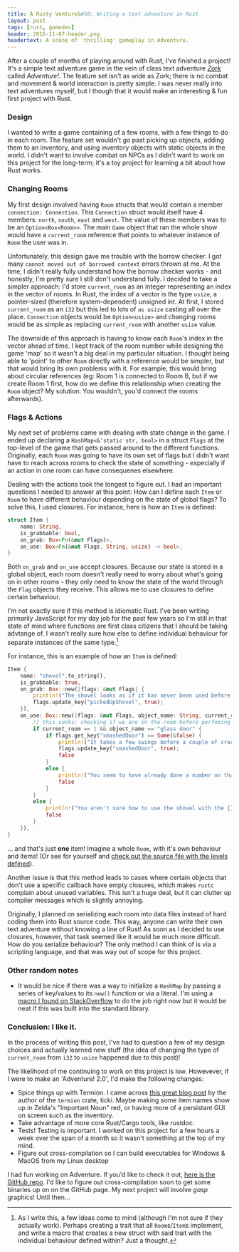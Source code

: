 ```yaml
---
title: A Rusty Venture&#58; Writing a text adventure in Rust
layout: post
tags: [rust, gamedev]
header: 2016-11-07-header.png
headertext: A scene of 'thrilling' gameplay in Adventure.
---
```


After a couple of months of playing around with Rust, I've finished a project!
It's a simple text adventure game in the vein of class text
adventure [*Zork*](https://en.wikipedia.org/wiki/Zork) called *Adventure!*. The
feature set isn't as wide as Zork; there is no combat and movement & world
interaction is pretty simple. I was never really into text adventures myself,
but I though that it would make an interesting & fun first project with Rust.

### Design

I wanted to write a game containing of a few rooms, with a few things to do in
each room. The feature set wouldn't go past picking up objects, adding them to
an inventory, and using inventory objects with static objects in the world. I
didn't want to involve combat on NPCs as I didn't want to work on this project
for the long-term; it's a toy project for learning a bit about how Rust works.

### Changing Rooms

My first design involved having `Room` structs that would contain a member
`connection: Connection`. This `Connection` struct would itself have 4 members:
`north`, `south`, `east` and `west`. The value of these members was to be an
`Option<Box<Room>>`. The main `Game` object that ran the whole show would have a
`current_room` reference that points to whatever instance of `Room` the user was in.

Unfortunately, this design gave me trouble with the borrow checker. I got many
`cannot moved out of borrowed context` errors thrown at me. At the time, I
didn't really fully understand how the borrow checker works - and honestly, I'm
pretty sure I still don't understand fully. I decided to take a simpler
approach: I'd store `current_room` as an integer representing an index in the
vector of rooms. In Rust, the index of a vector is the type `usize`, a
pointer-sized (therefore system-dependent) unsigned int. At first, I stored
`current_room` as an `i32` but this led to lots of `as usize` casting all over
the place. `Connection` objects would be `Option<usize>` and changing rooms
would be as simple as replacing `current_room` with another `usize` value.

The downside of this approach is having to know each `Room`'s index in the
vector ahead of time. I kept track of the room number while designing the game
'map' so it wasn't a big deal in my particular situation. I thought being able
to 'point' to other `Room` directly with a reference would be simpler, but that
would bring its own problems with it. For example, this would bring about
circular references (eg: Room 1 is connected to Room B, but if we create Room 1
first, how do we define this relationship when creating the `Room` object? My
solution: You wouldn't, you'd connect the rooms afterwards).

### Flags & Actions

My next set of problems came with dealing with state change in the game. I ended
up declaring a `HashMap<&'static str, bool>` in a struct `Flags` at the
top-level of the game that gets passed around to the different functions.
Originally, each `Room` was going to have its own set of flags but I didn't want
have to reach across rooms to check the state of something - especially if an
action in one room can have consequenes elsewhere.

Dealing with the actions took the longest to figure out. I had an important
questions I needed to answer at this point: How can I define each `Item` or
`Room` to have different behaviour depending on the state of global flags? To
solve this, I used closures. For instance, here is how an `Item` is defined:

```rust
struct Item {
    name: String,
    is_grabbable: bool,
    on_grab: Box<Fn(&mut Flags)>,
    on_use: Box<Fn(&mut Flags, String, usize) -> bool>,
}
```

Both `on_grab` and `on_use` accept closures. Because our state is stored in a
global object, each room doesn't really need to worry about what's going on in
other rooms - they only need to know the state of the world through the `Flag`
objects they receive. This allows me to use closures to define certain
behaviour.

I'm not exactly sure if this method is idiomatic Rust. I've been writing
primarily JavaScript for my day job for the past few years so I'm still in that
state of mind where functions are first class citizens that I should be taking
advtange of. I wasn't really sure how else to define individual behaviour for
separate instances of the same type.[^1]

For instance, this is an example of how an `Item` is defined:

```rust
Item {
    name: "shovel".to_string(),
    is_grabbable: true,
    on_grab: Box::new(|flags: &mut Flags| {
        println!("The shovel looks as if it has never been used before; the layer of dust that falls off as you pick it up shows that it has been sitting on that table for a long time. You slip the shovel in your pocket.");
        flags.update_key("pickedUpShovel", true);
    }),
    on_use: Box::new(|flags: &mut Flags, object_name: String, current_room: usize| -> bool {
        // this sucks; checking if we are in the room before perfoming action
        if current_room == 1 && object_name == "glass door" {
            if flags.get_key("smashedDoor") == Some(&false) {
                println!("It takes a few swings before a couple of cracks appear in the glass. Wondering why such strong glass is needed for a greenhouse door, you continue to swing away until a loud crash and gust of fresh air announces the success of your swinging endeavours.");
                flags.update_key("smashedDoor", true);
                false
            }
            else {
                println!("You seem to have already done a number on that poor door - maybe you should leave it alone?");
                false
            }
        }
        else {
            println!("You aren't sure how to use the shovel with the {}", object_name);
            false
        }
    }),
}
```

... and that's just **one** item! Imagine a whole `Room`, with it's own
behaviour and items! (Or see for yourself and
[check out the source file with the levels defined](https://github.com/d10p/adventure/blob/master/src/levels.rs)).

Another issue is that this method leads to cases where certain objects that don't use a specific
callback have empty closures, which makes `rustc` complain about unused
variables. This isn't a huge deal, but it can clutter up compiler messages which
is slightly annoying.

Originally, I planned on serializing each room into data files instead of hard
coding them into Rust source code. This way, anyone can write their own text
adventure without knowing a line of Rust! As soon as I decided to use closures,
however, that task seemed like it would be much more difficult. How do you
serialize behaviour? The only method I can think of is via a scripting language,
and that was way out of scope for this project.

### Other random notes

* It would be nice if there was a way to initialize a `HashMap` by passing a
  series of key/values to its `new()` function or via a literal. I'm using
  a
  [macro I found on StackOverflow](http://stackoverflow.com/questions/27582739/how-do-i-create-a-hashmap-literal) to
  do the job right now but it would be neat if this was built into the standard
  library.

### Conclusion: I like it.

In the process of writing this post, I've had to question a few of my design
choices and actually learned new stuff (the idea of changing the type of
`current_room` from `i32` to `usize` happened due to this post)!

The likelihood of me continuing to work on this project is low. Howevever, if I
were to make an 'Adventure! 2.0', I'd make the following changes:

* Spice things up with Termion. I came
  across [this great blog post](http://ticki.github.io/blog/making-terminal-applications-in-rust-with-termion/)
  by the author of the `termion` crate, ticki. Maybe making some item names show
  up in Zelda's "Important Noun" red, or having more of a persistant GUI on
  screen such as the inventory.
* Take advantage of more core Rust/Cargo tools, like rustdoc.
* Tests! Testing is important. I worked on this project for a few hours a week over the span of a month so it wasn't something at the top of my mind.
* Figure out cross-compilation so I can build executables for Windows & MacOS from my Linux desktop

I had fun working on Adventure. If you'd like to check it
out, [here is the GitHub repo](https://github.com/d10p/adventure). I'd like to
figure out cross-compilation soon to get some binaries up on on the GitHub page.
My next project will involve *gasp* graphics! Until then...

[^1]: As I write this, a few ideas come to mind (although I'm not sure if they actually work). Perhaps creating a trait that all `Room`s/`Item`s implement, and write a macro that creates a new struct with said trait with the individual behaviour defined within? Just a thought.
